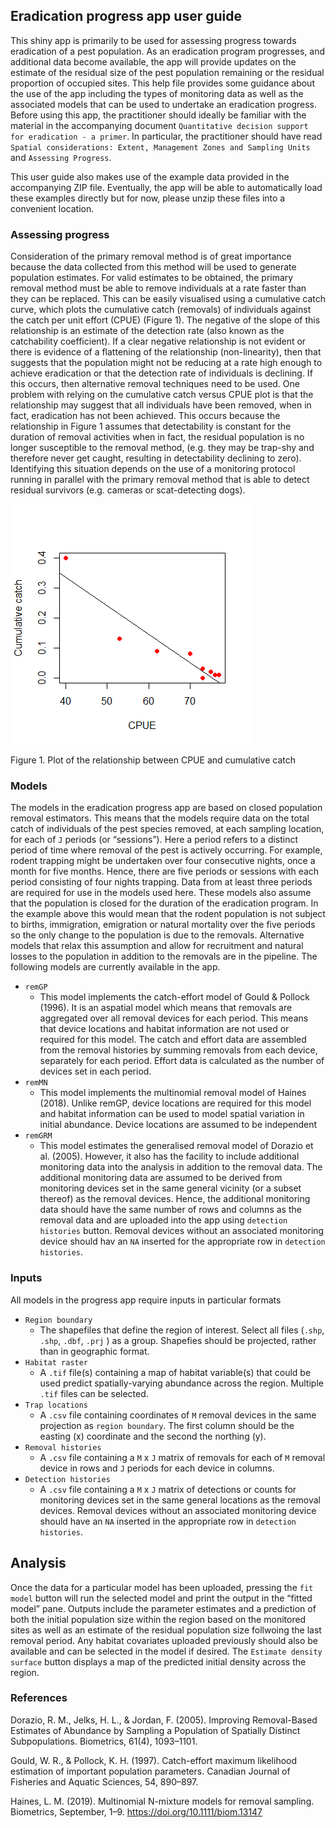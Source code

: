 Eradication progress app user guide
-----------------------------------

This shiny app is primarily to be used for assessing progress towards
eradication of a pest population. As an eradication program progresses,
and additional data become available, the app will provide updates on
the estimate of the residual size of the pest population remaining or
the residual proportion of occupied sites. This help file provides some
guidance about the use of the app including the types of monitoring data
as well as the associated models that can be used to undertake an
eradication progress. Before using this app, the practitioner should
ideally be familiar with the material in the accompanying document
`Quantitative decision support for eradication - a primer`. In
particular, the practitioner should have read
`Spatial considerations: Extent, Management Zones and Sampling Units`
and `Assessing Progress`.

This user guide also makes use of the example data provided in the
accompanying ZIP file. Eventually, the app will be able to automatically
load these examples directly but for now, please unzip these files into
a convenient location.

### Assessing progress

Consideration of the primary removal method is of great importance
because the data collected from this method will be used to generate
population estimates. For valid estimates to be obtained, the primary
removal method must be able to remove individuals at a rate faster than
they can be replaced. This can be easily visualised using a cumulative
catch curve, which plots the cumulative catch (removals) of individuals
against the catch per unit effort (CPUE) (Figure 1). The negative of the
slope of this relationship is an estimate of the detection rate (also
known as the catchability coefficient). If a clear negative relationship
is not evident or there is evidence of a flattening of the relationship
(non-linearity), then that suggests that the population might not be
reducing at a rate high enough to achieve eradication or that the
detection rate of individuals is declining. If this occurs, then
alternative removal techniques need to be used. One problem with relying
on the cumulative catch versus CPUE plot is that the relationship may
suggest that all individuals have been removed, when in fact,
eradication has not been achieved. This occurs because the relationship
in Figure 1 assumes that detectability is constant for the duration of
removal activities when in fact, the residual population is no longer
susceptible to the removal method, (e.g. they may be trap-shy and
therefore never get caught, resulting in detectability declining to
zero). Identifying this situation depends on the use of a monitoring
protocol running in parallel with the primary removal method that is
able to detect residual survivors (e.g. cameras or scat-detecting dogs).

<img src="progress_help_files/figure-markdown_strict/unnamed-chunk-1-1.png" alt="Figure 1. Plot of the relationship between CPUE and cumulative catch"  />
<p class="caption">
Figure 1. Plot of the relationship between CPUE and cumulative catch
</p>

### Models

The models in the eradication progress app are based on closed
population removal estimators. This means that the models require data
on the total catch of individuals of the pest species removed, at each
sampling location, for each of `J` periods (or “sessions”). Here a
period refers to a distinct period of time where removal of the pest is
actively occurring. For example, rodent trapping might be undertaken
over four consecutive nights, once a month for five months. Hence, there
are five periods or sessions with each period consisting of four nights
trapping. Data from at least three periods are required for use in the
models used here. These models also assume that the population is closed
for the duration of the eradication program. In the example above this
would mean that the rodent population is not subject to births,
immigration, emigration or natural mortality over the five periods so
the only change to the population is due to the removals. Alternative
models that relax this assumption and allow for recruitment and natural
losses to the population in addition to the removals are in the
pipeline. The following models are currently available in the app.

-   `remGP`
    -   This model implements the catch-effort model of Gould & Pollock
        (1996). It is an aspatial model which means that removals are
        aggregated over all removal devices for each period. This means
        that device locations and habitat information are not used or
        required for this model. The catch and effort data are assembled
        from the removal histories by summing removals from each device,
        separately for each period. Effort data is calculated as the
        number of devices set in each period.
-   `remMN`
    -   This model implements the multinomial removal model of Haines
        (2018). Unlike remGP, device locations are required for this
        model and habitat information can be used to model spatial
        variation in initial abundance. Device locations are assumed to
        be independent
-   `remGRM`
    -   This model estimates the generalised removal model of Dorazio et
        al. (2005). However, it also has the facility to include
        additional monitoring data into the analysis in addition to the
        removal data. The additional monitoring data are assumed to be
        derived from monitoring devices set in the same general vicinity
        (or a subset thereof) as the removal devices. Hence, the
        additional monitoring data should have the same number of rows
        and columns as the removal data and are uploaded into the app
        using `detection histories` button. Removal devices without an
        associated monitoring device should hav an `NA` inserted for the
        appropriate row in `detection histories`.

### Inputs

All models in the progress app require inputs in particular formats

-   `Region boundary`
    -   The shapefiles that define the region of interest. Select all
        files (`.shp`, `.shp`, `.dbf`, `.prj` ) as a group. Shapefies
        should be projected, rather than in geographic format.
-   `Habitat raster`
    -   A `.tif` file(s) containing a map of habitat variable(s) that
        could be used predict spatially-varying abundance across the
        region. Multiple `.tif` files can be selected.
-   `Trap locations`
    -   A `.csv` file containing coordinates of `M` removal devices in
        the same projection as `region boundary`. The first column
        should be the easting (x) coordinate and the second the northing
        (y).
-   `Removal histories`
    -   A `.csv` file containing a `M` x `J` matrix of removals for each
        of `M` removal device in rows and `J` periods for each device in
        columns.
-   `Detection histories`
    -   A `.csv` file containing a `M` x `J` matrix of detections or
        counts for monitoring devices set in the same general locations
        as the removal devices. Removal devices without an associated
        monitoring device should have an `NA` inserted in the
        appropriate row in `detection histories`.

Analysis
--------

Once the data for a particular model has been uploaded, pressing the
`fit model` button will run the selected model and print the output in
the “fitted model” pane. Outputs include the parameter estimates and a
prediction of both the initial population size within the region based
on the monitored sites as well as an estimate of the residual population
size follwoing the last removal period. Any habitat covariates uploaded
previously should also be available and can be selected in the model if
desired. The `Estimate density surface` button displays a map of the
predicted initial density across the region.

### References

Dorazio, R. M., Jelks, H. L., & Jordan, F. (2005). Improving
Removal-Based Estimates of Abundance by Sampling a Population of
Spatially Distinct Subpopulations. Biometrics, 61(4), 1093–1101.

Gould, W. R., & Pollock, K. H. (1997). Catch-effort maximum likelihood
estimation of important population parameters. Canadian Journal of
Fisheries and Aquatic Sciences, 54, 890–897.

Haines, L. M. (2019). Multinomial N-mixture models for removal sampling.
Biometrics, September, 1–9. <https://doi.org/10.1111/biom.13147>

